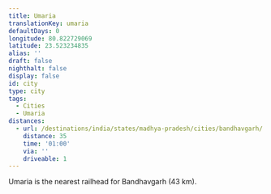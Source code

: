 ```yaml
---
title: Umaria
translationKey: umaria
defaultDays: 0
longitude: 80.822729069
latitude: 23.523234835
alias: ''
draft: false
nighthalt: false
display: false
id: city
type: city
tags:
  - Cities
  - Umaria
distances:
  - url: /destinations/india/states/madhya-pradesh/cities/bandhavgarh/
    distance: 35
    time: '01:00'
    via: ''
    driveable: 1
---
```








Umaria is the nearest railhead for Bandhavgarh (43 km).